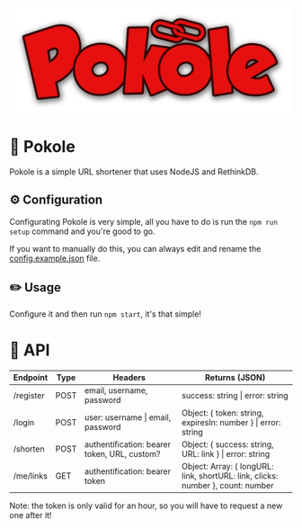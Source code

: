![Pokole](/assets/logo.png)

# 🔗 Pokole
Pokole is a simple URL shortener that uses NodeJS and RethinkDB.

## ⚙️ Configuration
Configurating Pokole is very simple, all you have to do is run the `npm run setup` command and you're good to go.

If you want to manually do this, you can always edit and rename the [config.example.json](/src/data/config.example.json) file.

## ✏️ Usage
Configure it and then run `npm start`, it's that simple!

# 📃 API

| Endpoint | Type | Headers                           | Returns (JSON)                                                                           |
| -------- | ---- | --------------------------------- | -------------------------------------------------------------------------------------------- |
| /register| POST | email, username, password         | success: string \| error: string                                                         |
| /login   | POST | user: username \| email, password | Object: { token: string, expiresIn: number } \| error: string                            |
| /shorten | POST | authentification: bearer token, URL, custom?         | Object: { success: string, URL: link } \| error: string                                  | 
| /me/links| GET  | authentification: bearer token                       | Object: Array: { longURL: link, shortURL: link, clicks: number }, count: number          |

Note: the token is only valid for an hour, so you will have to request a new one after it!
